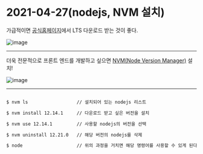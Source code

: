 # 2021-04-27(nodejs, NVM 설치)

가급적이면 [공식홈페이지](https://nodejs.org/ko/)에서 LTS 다운로드 받는 것이 좋다.


![image](https://user-images.githubusercontent.com/61581807/116206453-c735b800-a779-11eb-905e-5870a4121543.png)

---

더욱 전문적으로 프론트 엔드를 개발하고 싶으면 [NVM(Node Version Manager)](https://github.com/coreybutler/nvm-windows/releases) 설치!

![image](https://user-images.githubusercontent.com/61581807/116206360-ab321680-a779-11eb-9c3d-668cf8925390.png)

---

```bash

$ nvm ls                  // 설치되어 있는 nodejs 리스트

$ nvm install 12.14.1     // 다운로드 받고 싶은 버전을 설치

$ nvm use 12.14.1         // 사용할 nodejs의 버전을 선택

$ nvm uninstall 12.21.0   // 해당 버전의 nodejs를 삭제

$ node                    // 위의 과정을 거치면 해당 명령어를 사용할 수 있게 된다.

```


